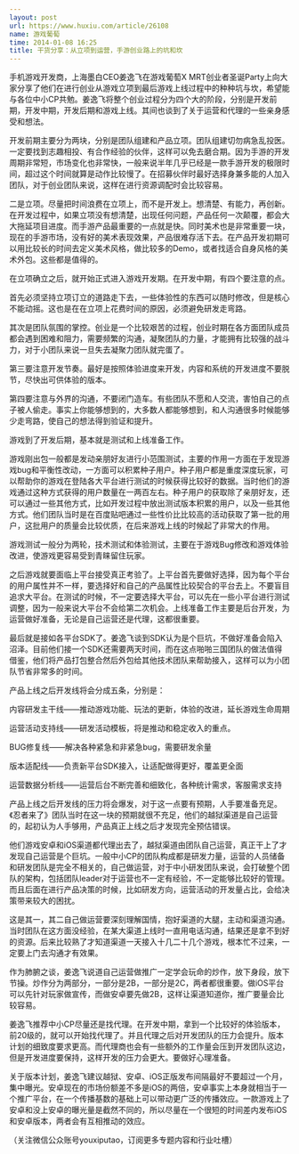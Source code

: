 ```yaml
---
layout: post
url: https://www.huxiu.com/article/26108
name: 游戏葡萄
time: 2014-01-08 16:25
title: 干货分享：从立项到运营，手游创业路上的坑和坎
---
```

手机游戏开发商，上海墨白CEO姜逸飞在游戏葡萄X MRT创业者圣诞Party上向大家分享了他们在进行创业从游戏立项到最后游戏上线过程中的种种坑与坎，希望能与各位中小CP共勉。姜逸飞将整个创业过程分为四个大的阶段，分别是开发前期，开发中期，开发后期和游戏上线。其间也谈到了关于运营和代理的一些亲身感受和想法。

开发前期主要分为两块，分别是团队组建和产品立项。团队组建切勿病急乱投医。一定要找到志趣相投、有合作经验的伙伴，这样可以免去磨合期。因为手游的开发周期非常短，市场变化也非常快，一般来说半年几乎已经是一款手游开发的极限时间，超过这个时间就算是动作比较慢了。在招募伙伴时最好选择身兼多能的人加入团队，对于创业团队来说，这样在进行资源调配时会比较容易。

二是立项。尽量把时间浪费在立项上，而不是开发上。想清楚、有能力，再创新。在开发过程中，如果立项没有想清楚，出现任何问题，产品任何一次颠覆，都会大大拖延项目进度。而手游产品最重要的一点就是快。同时美术也是非常重要一块，现在的手游市场，没有好的美术表现效果，产品很难存活下去。在产品开发初期可以用比较长的时间去定义美术风格，做比较多的Demo，或者找适合自身风格的美术外包。这些都是值得的。

在立项确立之后，就开始正式进入游戏开发期。在开发中期，有四个要注意的点。

首先必须坚持立项订立的道路走下去，一些体验性的东西可以随时修改，但是核心不能动摇。这也是在在立项上花费时间的原因，必须避免研发走弯路。

其次是团队氛围的掌控。创业是一个比较艰苦的过程，创业时期在各方面团队成员都会遇到困难和阻力，需要频繁的沟通，凝聚团队的力量，才能拥有比较强的战斗力，对于小团队来说一旦失去凝聚力团队就完蛋了。

第三要注意开发节奏。最好是按照体验进度来开发，内容和系统的开发进度不要脱节，尽快出可供体验的版本。

第四要注意与外界的沟通，不要闭门造车。有些团队不愿和人交流，害怕自己的点子被人偷走。事实上你能够想到的，大多数人都能够想到，和人沟通很多时候能够少走弯路，使自己的想法得到验证和提升。

游戏到了开发后期，基本就是测试和上线准备工作。

游戏刚出包一般都是发动亲朋好友进行小范围测试，主要的作用一方面在于发现游戏bug和平衡性改动，一方面可以积累种子用户。种子用户都是重度深度玩家，可以帮助你的游戏在登陆各大平台进行测试的时候获得比较好的数据。当时他们的游戏通过这种方式获得的用户数量在一两百左右。种子用户的获取除了亲朋好友，还可以通过一些其他方式，比如开发过程中放出测试版本积累的用户，以及一些其他方式。他们团队当时是在百度贴吧通过一些性价比比较高的活动获取了第一批的用户，这批用户的质量会比较优质，在后来游戏上线的时候起了非常大的作用。

游戏测试一般分为两轮，技术测试和体验测试，主要在于游戏Bug修改和游戏体验改进，使游戏更容易受到青睐留住玩家。

之后游戏就要面临上平台接受真正考验了。上平台首先要做好选择，因为每个平台的用户属性并不一样，要选择好和自己的产品属性比较契合的平台去上。不要盲目追求大平台。在测试的时候，不一定要选择大平台，可以先在一些小平台进行测试调整，因为一般来说大平台不会给第二次机会。上线准备工作主要是后台开发，为运营做好准备，无论是自己运营还是代理，这都很重要。

最后就是接如各平台SDK了。姜逸飞谈到SDK认为是个巨坑，不做好准备会陷入沼泽。目前他们接一个SDK还需要两天时间，而在这点啪啪三国团队的做法值得借鉴，他们将产品打包整合然后外包给其他技术团队来帮助接入，这样可以为小团队节省非常多的时间。

产品上线之后开发线将会分成五条，分别是：

内容研发主干线——推动游戏功能、玩法的更新，体验的改进，延长游戏生命周期

运营活动支持线——研发活动模板，将是推动和稳定收入的重点。

BUG修复线——解决各种紧急和非紧急bug，需要研发余量

版本适配线——负责新平台SDK接入，让适配做得更好，覆盖更全面

运营数据分析线——运营后台不断完善和细致化，各种统计需求，客服需求支持

产品上线之后开发线的压力将会爆发，对于这一点要有预期，人手要准备充足。《忍者来了》团队当时在这一块的预期就很不充足，他们的越狱渠道是自己运营的，起初认为人手够用，产品真正上线之后才发现完全预估错误。

他们游戏安卓和iOS渠道都代理出去了，越狱渠道由团队自己运营，真正干上了才发现自己运营是个巨坑。一般中小CP的团队构成都是研发力量，运营的人员储备和研发团队是完全不相关的，自己做运营，对于中小研发团队来说，会打破整个团队的架构，包括团队leader对于运营也不一定有经验，不一定能够比较好的管理。而且后面在进行产品决策的时候，比如研发方向，运营活动的开发量占比，会给决策带来较大的困扰。

这是其一，其二自己做运营要深刻理解国情，抱好渠道的大腿，主动和渠道沟通。当时团队在这方面没经验，在某大渠道上线时一直用电话沟通，结果还是拿不到好的资源。后来比较熟了才知道渠道一天接入十几二十几个游戏，根本忙不过来，一定要上门去沟通才有效果。

作为肺腑之谈，姜逸飞说道自己运营做推广一定学会玩命的炒作，放下身段，放下节操。炒作分为两部分，一部分是2B，一部分是2C，两者都很重要。做iOS平台可以先针对玩家做宣传，而做安卓要先做2B，这样让渠道知道你，推广要量会比较容易。

姜逸飞推荐中小CP尽量还是找代理。在开发中期，拿到一个比较好的体验版本，前20级的，就可以开始找代理了。并且代理之后对开发团队的压力会提升。版本计划的细致度要求更高。而代理商也会有一些额外的工作量会压到开发团队这边，但是开发进度要保持，这样开发的压力会更大。要做好心理准备。

关于版本计划，姜逸飞建议越狱、安卓、iOS正版发布间隔最好不要超过一个月，集中曝光。安卓现在的市场份额差不多是iOS的两倍，安卓事实上本身就相当于一个推广平台，在一个传播基数的基础上可以带动更广泛的传播效应。一款游戏上了安卓和没上安卓的曝光量是截然不同的，所以尽量在一个很短的时间差内发布iOS和安卓版本，两者会有互相推动的效应。

（关注微信公众账号youxiputao，订阅更多专题内容和行业吐槽）

